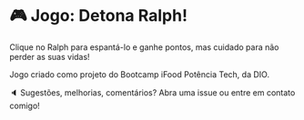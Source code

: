 # :video_game: Jogo: Detona Ralph!

Clique no Ralph para espantá-lo e ganhe pontos, mas cuidado para não perder as suas vidas!

Jogo criado como projeto do Bootcamp iFood Potência Tech, da DIO.

:speaker: Sugestões, melhorias, comentários? Abra uma issue ou entre em contato comigo!